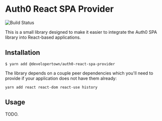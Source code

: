 # Auth0 React SPA Provider

![Build Status](https://travis-ci.com/travis-ci/travis-web.svg?branch=master)

This is a small library designed to make it easier to integrate the Auth0 SPA library
into React-based applications.

## Installation

```
$ yarn add @developertown/auth0-react-spa-provider
```

The library depends on a couple peer dependencies which you'll need to provide if your
application does not have them already:

```
yarn add react react-dom react-use history
```

## Usage
 TODO.
